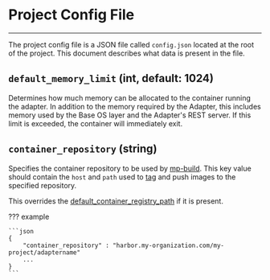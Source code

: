 # Project Config File
* * *

The project config file is a JSON file called `config.json` located at the root of the project.
This document describes what data is present in the file.

## `default_memory_limit` (int, default: 1024)

Determines how much memory can be allocated to the container running the adapter. In
addition to the memory required by the Adapter, this includes memory used by the Base
OS layer and the Adapter's REST server. If this limit is exceeded, the container will
immediately exit.

## `container_repository` (string)

Specifies the container repository to be used by [mp-build](mp-build.md).
This key value should contain the  `host` and `path` used to
[tag](https://docs.docker.com/engine/reference/commandline/tag/) and push images to
the specified repository.

This overrides the [default_container_registry_path](global_config.md#defaultcontainerregistrypath-string-optional)
if it is present.

??? example

    ```json
    {
        "container_repository" : "harbor.my-organization.com/my-project/adaptername"
        ...
    }
    ```
